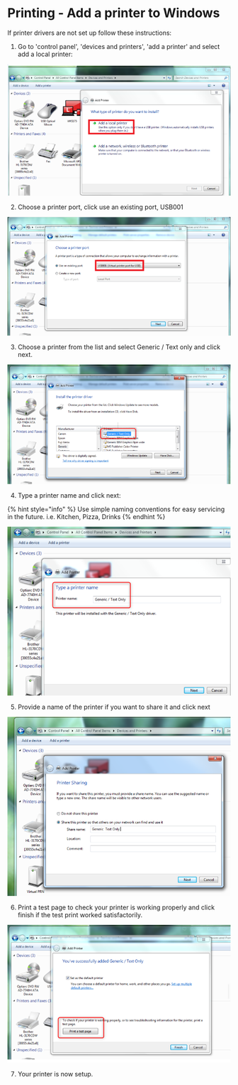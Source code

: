# Printing - Add a printer to Windows

If printer drivers are not set up follow these instructions:

1. Go to 'control panel', 'devices and printers', 'add a printer' and select add a local printer:

![](../.gitbook/assets/a1.png)

2. Choose a printer port, click use an existing port, USB001

![](../.gitbook/assets/a2.png)

3. Choose a printer from the list and select Generic / Text only and click next.

![](../.gitbook/assets/a3.png)

4. Type a printer name and click next:

{% hint style="info" %}
Use simple naming conventions for easy servicing in the future. i.e. Kitchen, Pizza, Drinks
{% endhint %}

![](../.gitbook/assets/a4.png)

5. Provide a name of the printer if you want to share it and click next

![](../.gitbook/assets/a5.png)

6. Print a test page to check your printer is working properly and click finish if the test print worked satisfactorily.

![](../.gitbook/assets/a6.png)

7. Your printer is now setup.

